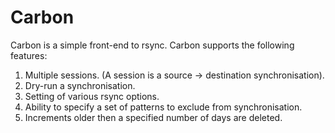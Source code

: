 # Carbon

Carbon is a simple front-end to rsync. Carbon supports the following features:

1. Multiple sessions. (A session is a source -> destination synchronisation).
2. Dry-run a synchronisation.
3. Setting of various rsync options.
4. Ability to specify a set of patterns to exclude from synchronisation.
5. Increments older then a specified number of days are deleted.
